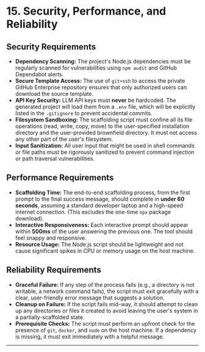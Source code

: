 # 15. Security, Performance, and Reliability

## Security Requirements

*   **Dependency Scanning:** The project's Node.js dependencies must be regularly scanned for vulnerabilities using `npm audit` and GitHub Dependabot alerts.
*   **Secure Template Access:** The use of `git+ssh` to access the private GitHub Enterprise repository ensures that only authorized users can download the source template.
*   **API Key Security:** LLM API keys must **never** be hardcoded. The generated project will load them from a `.env` file, which will be explicitly listed in the `.gitignore` to prevent accidental commits.
*   **Filesystem Sandboxing:** The scaffolding script must confine all its file operations (read, write, copy, move) to the user-specified installation directory and the user-provided brownfield directory. It must not access any other part of the user's filesystem.
*   **Input Sanitization:** All user input that might be used in shell commands or file paths must be rigorously sanitized to prevent command injection or path traversal vulnerabilities.

## Performance Requirements

*   **Scaffolding Time:** The end-to-end scaffolding process, from the first prompt to the final success message, should complete in **under 60 seconds**, assuming a standard developer laptop and a high-speed internet connection. (This excludes the one-time `npx` package download).
*   **Interactive Responsiveness:** Each interactive prompt should appear within **500ms** of the user answering the previous one. The tool should feel snappy and responsive.
*   **Resource Usage:** The Node.js script should be lightweight and not cause significant spikes in CPU or memory usage on the host machine.

## Reliability Requirements

*   **Graceful Failure:** If any step of the process fails (e.g., a directory is not writable, a network command fails), the script must exit gracefully with a clear, user-friendly error message that suggests a solution.
*   **Cleanup on Failure:** If the script fails mid-way, it should attempt to clean up any directories or files it created to avoid leaving the user's system in a partially-scaffolded state.
*   **Prerequisite Checks:** The script must perform an upfront check for the presence of `git`, `docker`, and `node` on the host machine. If a dependency is missing, it must exit immediately with a helpful message.

---
